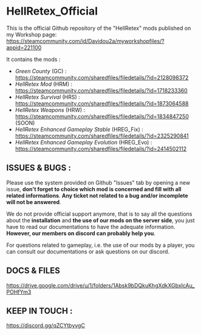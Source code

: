 # HellRetex_Official

This is the official Github repository of the "HellRetex" mods published on my Workshop page: https://steamcommunity.com/id/Davidou2a/myworkshopfiles/?appid=221100

It contains the mods :
- *Green County* (GC) : https://steamcommunity.com/sharedfiles/filedetails/?id=2128098372
- *HellRetex Mod* (HRM) : https://steamcommunity.com/sharedfiles/filedetails/?id=1718233360
- *HellRetex Survival* (HRS) : https://steamcommunity.com/sharedfiles/filedetails/?id=1873064588
- *HellRetex Weapons* (HRW) : https://steamcommunity.com/sharedfiles/filedetails/?id=1834847250 (SOON)
- *HellRetex Enhanced Gameplay Stable* (HREG_Fix) : https://steamcommunity.com/sharedfiles/filedetails/?id=2325290841
- *HellRetex Enhanced Gameplay Evolution* (HREG_Evo) : https://steamcommunity.com/sharedfiles/filedetails/?id=2414502112
 
## ISSUES & BUGS :
Please use the system provided on Github "Issues" tab by opening a new issue, **don't forget to choice which mod is concerned and fill with all related informations**.
**Any ticket not related to a bug and/or incomplete will not be answered**.

We do not provide official support anymore, that is to say all the questions about the __installation__ and __the use of our mods on the server side__, you just have to read our documentations to have the adequate information. **However, our members on discord can probably help you**.

For questions related to gameplay, i.e. the use of our mods by a player, you can consult our documentations or ask questions on our discord.

## DOCS & FILES ##
https://drive.google.com/drive/u/1/folders/1Absk9bDQkuKhgXdkXGbxIcAu_POHfYm3

## KEEP IN TOUCH : 
https://discord.gg/qZCYtbyvgC
